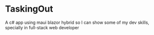 # TaskingOut
A c# app using maui blazor hybrid so I can show some of my dev skills, specially in full-stack web developer
